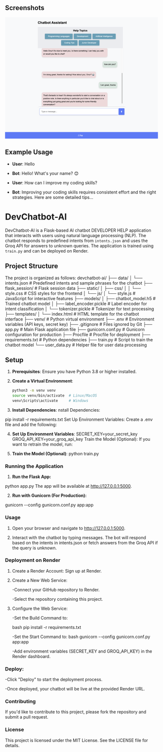 ## Screenshots

![Chatbot Interface](static/images/chatbot_screenshot.png)

## Example Usage

- **User**: Hello
- **Bot**: Hello! What's your name? 😊

- **User**: How can I improve my coding skills?
- **Bot**: Improving your coding skills requires consistent effort and the right strategies. Here are some detailed tips...

# DevChatbot-AI

DevChatbot-AI is a Flask-based AI chatbot DEVELOPER HELP application that interacts with users using natural language processing (NLP). The chatbot responds to predefined intents from `intents.json` and uses the Groq API for answers to unknown queries. The application is trained using `train.py` and can be deployed on Render.

## Project Structure

The project is organized as follows:
devchatbot-ai/
├── data/
│ └── intents.json # Predefined intents and sample phrases for the chatbot
├── flask_session/ # Flask session data
├── static/
│ ├── css/
│ │ └── style.css # CSS styles for the frontend
│ └── js/
│ └── style.js # JavaScript for interactive features
├── models/
│ ├── chatbot_model.h5 # Trained chatbot model
│ ├── label_encoder.pickle # Label encoder for intent classification
│ └── tokenizer.pickle # Tokenizer for text processing
├── templates/
│ └── index.html # HTML template for the chatbot interface
├── venv/ # Python virtual environment
├── .env # Environment variables (API keys, secret key)
├── .gitignore # Files ignored by Git
├── app.py # Main Flask application file
├── gunicorn.conf.py # Gunicorn configuration for production
├── Procfile # Procfile for deployment
├── requirements.txt # Python dependencies
├── train.py # Script to train the chatbot model
└── user_data.py # Helper file for user data processing

## Setup

1. **Prerequisites**: Ensure you have Python 3.8 or higher installed.

2. **Create a Virtual Environment**:

   ```bash
   python3 -m venv venv
   source venv/bin/activate  # Linux/MacOS
   venv\Scripts\activate     # Windows


   ```

3. **Install Dependencies**:
   nstall Dependencies:

pip install -r requirements.txt
Set Up Environment Variables:
Create a .env file and add the following:

4. **Set Up Environment Variables**:
   SECRET_KEY=your_secret_key
   GROQ_API_KEY=your_groq_api_key
   Train the Model (Optional):
   If you want to retrain the model, run:

5. **Train the Model (Optional)**:
   python train.py

### Running the Application

1. **Run the Flask App:**

python app.py
The app will be available at http://127.0.0.1:5000.

2. **Run with Gunicorn (For Production):**

gunicorn --config gunicorn.conf.py app:app

### Usage

1. Open your browser and navigate to http://127.0.0.1:5000.

2. Interact with the chatbot by typing messages. The bot will respond based on the intents in intents.json or fetch answers from the Groq API if the query is unknown.

### Deployment on Render

1. Create a Render Account: Sign up at Render.

2. Create a New Web Service:

   -Connect your GitHub repository to Render.

   -Select the repository containing this project.

3. Configure the Web Service:

   -Set the Build Command to:

   bash
   pip install -r requirements.txt

   -Set the Start Command to:
   bash
   gunicorn --config gunicorn.conf.py app:app

   -Add environment variables (SECRET_KEY and GROQ_API_KEY) in the Render dashboard.

### Deploy:

-Click "Deploy" to start the deployment process.

-Once deployed, your chatbot will be live at the provided Render URL.

### Contributing

If you'd like to contribute to this project, please fork the repository and submit a pull request.

### License

This project is licensed under the MIT License. See the LICENSE file for details.
